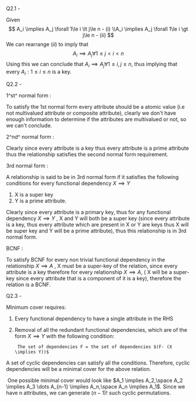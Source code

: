 Q2.1 - 

Given
$$
A_i \implies A_j \forall 1\le i \lt j\le n - (i)
\\A_i \implies A_j \forall 1\le i \gt j\le n - (ii)
$$
We can rearrange $(ii)$  to imply that 
$$
A_i \implies A_j \forall 1\le j \lt i\lt n
$$
Using this we can conclude that $A_i \implies A_j \forall 1\le i,j\le n$,  thus implying that every $A_i : 1\le i \le n$ is  a key.

 

Q2.2 -

1^st^ normal form :

To satisfy the 1st normal form every attribute should be a atomic value (i.e not multivalued attribute or composite attribute), clearly we don't have enough information to determine if the attributes are multivalued or not, so we can't conclude.

2^nd^ normal form :

Clearly since every attribute is a key thus every attribute is a prime attribute thus the relationship satisfies the second normal form requirement. 

3rd normal form :

A relationship is said to be in 3rd normal form if it satisfies the following conditions for every functional dependency $X \implies Y$

1. X is a super key 
2. Y is a prime attribute.

Clearly since every attribute is a primary key, thus for any functional dependency  $X \implies Y$ , X and Y will both be a super key (since every attribute is a key, thus every attribute which are present in X or Y are keys thus X will be super key and Y will be a prime attribute), thus this relationship is in 3rd normal form.

BCNF :

To satisfy BCNF for every non trivial functional dependency in the relationship $X\implies A$ , X must be a super-key of the relation, since every attribute is a key therefore for every relationship  $X\implies A$, ( X will be a super-key since every attribute that is a component of it is a key), therefore the relation is a BCNF.



Q2.3 - 

Minimum cover requires:

1. Every functional dependency to have a single attribute in the RHS

2. Removal of all the redundant functional dependencies, which are of the form $X \implies Y$ with the following condition: 

      	The set of dependencies F = the set of dependencies $(F- (X \implies Y))$

A set of cyclic dependencies can satisfy all the conditions. Therefore, cyclic dependencies will be a minimal cover for the above relation. 

​	One possible minimal cover would look like $A_1 \implies A_2,\space A_2 \implies A_3 \dots A_{n-1} \implies A_n,\space  A_n \implies A_1$.  Since we have n attributes, we can generate $(n-1)!$ such cyclic permutations. 


